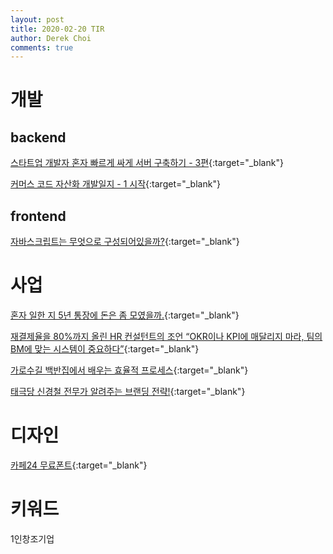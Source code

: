 ```yaml
---
layout: post
title: 2020-02-20 TIR
author: Derek Choi
comments: true
---
```


# 개발

## backend
[스타트업 개발자 혼자 빠르게 싸게 서버 구축하기 - 3편](https://www.popit.kr/%EC%8A%A4%ED%83%80%ED%8A%B8%EC%97%85-%EA%B0%9C%EB%B0%9C%EC%9E%90-%ED%98%BC%EC%9E%90-%EB%B9%A0%EB%A5%B4%EA%B2%8C-%EC%8B%B8%EA%B2%8C-%EC%84%9C%EB%B2%84-%EA%B5%AC%EC%B6%95%ED%95%98%EA%B8%B0-3%ED%8E%B8){:target="_blank"}

[커머스 코드 자산화 개발일지 - 1 시작](https://www.popit.kr/%EC%BB%A4%EB%A8%B8%EC%8A%A4-%EC%BD%94%EB%93%9C-%EC%9E%90%EC%82%B0%ED%99%94-%EA%B0%9C%EB%B0%9C%EC%9D%BC%EC%A7%80-1-%EC%8B%9C%EC%9E%91){:target="_blank"}


## frontend
[자바스크립트는 무엇으로 구성되어있을까?](https://ui.toast.com/weekly-pick/ko_20200219/?fbclid=IwAR223IgHrlPBXj--4Dj5LBsAWZI-pfwAHKKQShqldn9FLkHgkrBPSmCgHk8){:target="_blank"}


# 사업
[혼자 일한 지 5년 통장에 돈은 좀 모였을까.](https://brunch.co.kr/@roysday/454?fbclid=IwAR2f0Ss3zfj2p2cBBW0YAAJUHQvFrpZML82eUGhJoxCp-FCG8rC-NDI-iJM){:target="_blank"}

[재결제율을 80%까지 올린 HR 컨설턴트의 조언 “OKR이나 KPI에 매달리지 마라, 팀의 BM에 맞는 시스템이 중요하다”](https://ppss.kr/archives/212513){:target="_blank"}

[가로수길 백반집에서 배우는 효율적 프로세스](https://brunch.co.kr/@uxdragon/52){:target="_blank"}

[태극당 신경철 전무가 알려주는 브랜딩 전략!](https://www.facebook.com/watch/?v=2810310069046712){:target="_blank"}

# 디자인
[카페24 무료폰트](https://fonts.cafe24.com/){:target="_blank"}

# 키워드
1인창조기업
